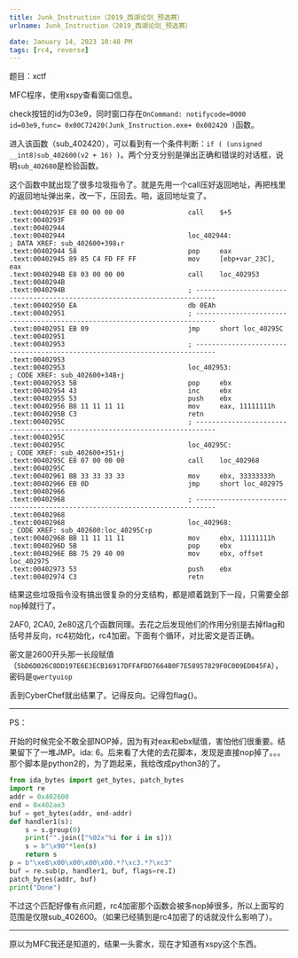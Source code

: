 ```yaml
---
title: Junk_Instruction（2019_西湖论剑_预选赛）
urlname: Junk_Instruction（2019_西湖论剑_预选赛）

date: January 14, 2023 10:48 PM
tags: [rc4, reverse]
---
```

题目：xctf

MFC程序，使用xspy查看窗口信息。

check按钮的id为03e9，同时窗口存在`OnCommand: notifycode=0000 id=03e9,func= 0x00C72420(Junk_Instruction.exe+ 0x002420 )`函数。

进入该函数（sub_402420），可以看到有一个条件判断：`if ( (unsigned __int8)sub_402600(v2 + 16) )`。两个分支分别是弹出正确和错误的对话框，说明`sub_402600`是检验函数。

这个函数中就出现了很多垃圾指令了。就是先用一个call压好返回地址，再把栈里的返回地址弹出来，改一下，压回去。啪，返回地址变了。

```
.text:0040293F E8 00 00 00 00                call    $+5
.text:0040293F
.text:00402944
.text:00402944                               loc_402944:                             ; DATA XREF: sub_402600+398↓r
.text:00402944 58                            pop     eax
.text:00402945 89 85 C4 FD FF FF             mov     [ebp+var_23C], eax
.text:0040294B E8 03 00 00 00                call    loc_402953
.text:0040294B
.text:0040294B                               ; ---------------------------------------------------------------------------
.text:00402950 EA                            db 0EAh
.text:00402951                               ; ---------------------------------------------------------------------------
.text:00402951 EB 09                         jmp     short loc_40295C
.text:00402951
.text:00402953                               ; ---------------------------------------------------------------------------
.text:00402953
.text:00402953                               loc_402953:                             ; CODE XREF: sub_402600+34B↑j
.text:00402953 5B                            pop     ebx
.text:00402954 43                            inc     ebx
.text:00402955 53                            push    ebx
.text:00402956 B8 11 11 11 11                mov     eax, 11111111h
.text:0040295B C3                            retn
.text:0040295C                               ; ---------------------------------------------------------------------------
.text:0040295C
.text:0040295C                               loc_40295C:                             ; CODE XREF: sub_402600+351↑j
.text:0040295C E8 07 00 00 00                call    loc_402968
.text:0040295C
.text:00402961 BB 33 33 33 33                mov     ebx, 33333333h
.text:00402966 EB 0D                         jmp     short loc_402975
.text:00402966
.text:00402968                               ; ---------------------------------------------------------------------------
.text:00402968
.text:00402968                               loc_402968:                             ; CODE XREF: sub_402600:loc_40295C↑p
.text:00402968 BB 11 11 11 11                mov     ebx, 11111111h
.text:0040296D 5B                            pop     ebx
.text:0040296E BB 75 29 40 00                mov     ebx, offset loc_402975
.text:00402973 53                            push    ebx
.text:00402974 C3                            retn
```

结果这些垃圾指令没有搞出很复杂的分支结构，都是顺着跳到下一段，只需要全部`nop`掉就行了。

2AF0, 2CA0, 2e80这几个函数同理。去花之后发现他们的作用分别是去掉flag和括号并反向，rc4初始化，rc4加密。下面有个循环，对比密文是否正确。

密文是2600开头那一长段赋值（`5bD6D026C8DD197E6E3ECB16917DFFAFDD7664B0F7E58957829F0C009ED045FA`），密码是`qwertyuiop`

丢到CyberChef就出结果了。记得反向。记得包flag{}。

---

PS：

开始的时候完全不敢全部NOP掉，因为有对eax和ebx赋值，害怕他们很重要。结果留下了一堆JMP。ida: 6。后来看了大佬的去花脚本，发现是直接nop掉了。。。那个脚本是python2的，为了跑起来，我给改成python3的了。

```python
from ida_bytes import get_bytes, patch_bytes
import re
addr = 0x402600
end = 0x402ae3
buf = get_bytes(addr, end-addr)
def handler1(s):
    s = s.group(0)
    print("".join(["%02x"%i for i in s]))
    s = b"\x90"*len(s)
    return s
p = b"\xe8\x00\x00\x00\x00.*?\xc3.*?\xc3"
buf = re.sub(p, handler1, buf, flags=re.I)
patch_bytes(addr, buf)
print("Done")
```

不过这个匹配好像有点问题，rc4加密那个函数会被多nop掉很多，所以上面写的范围是仅限sub_402600。（如果已经猜到是rc4加密了的话就没什么影响了）。

---

原以为MFC我还是知道的，结果一头雾水，现在才知道有xspy这个东西。
